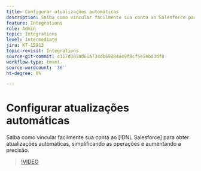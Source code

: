 ```yaml
---
title: Configurar atualizações automáticas
description: Saiba como vincular facilmente sua conta ao Salesforce para obter atualizações automáticas
feature: Integrations
role: Admin
topic: Integrations
level: Intermediate
jira: KT-15913
topic-revisit: Integrations
source-git-commit: c117d305ad61a734db69884a49f8cf5e5ebd3df0
workflow-type: tm+mt
source-wordcount: '36'
ht-degree: 0%

---
```


# Configurar atualizações automáticas

Saiba como vincular facilmente sua conta ao [!DNL Salesforce] para obter atualizações automáticas, simplificando as operações e aumentando a precisão.

>[!VIDEO](https://video.tv.adobe.com/v/3432775?quality=12&learn=on&hidetitle=true)
